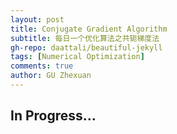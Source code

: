 ```yaml
---
layout: post
title: Conjugate Gradient Algorithm
subtitle: 每日一个优化算法之共轭梯度法
gh-repo: daattali/beautiful-jekyll
tags: [Numerical Optimization]
comments: true
author: GU Zhexuan
---
```


## In Progress...